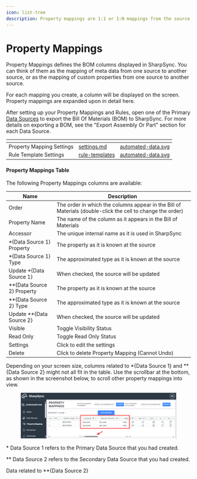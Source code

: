 ```yaml
---
icon: list-tree
description: Property mappings are 1:1 or 1:N mappings from the source to the destination.
---
```


# Property Mappings

Property Mappings defines the BOM columns displayed in SharpSync. You can think of them as the mapping of meta data from one source to another source, or as the mapping of custom properties from one source to another source.

For each mapping you create, a column will be displayed on the screen. Property mappings are expanded upon in detail here.

After setting up your Property Mappings and Rules, open one of the Primary [Data Sources](https://sharpsync.gitbook.io/sharpsync/~/changes/zcOMaRcqMhiRElzWzdJZ/fundamentals/data-sources) to export the Bill Of Materials (BOM) to SharpSync. For more details on exporting a BOM, see the "Export Assembly Or Part" section for each Data Source.

<table data-view="cards"><thead><tr><th></th><th data-type="content-ref"></th><th data-hidden data-card-cover data-type="files"></th></tr></thead><tbody><tr><td>Property Mapping Settings</td><td><a href="../property-mappings/settings.md">settings.md</a></td><td><a href="../.gitbook/assets/automated-data.svg">automated-data.svg</a></td></tr><tr><td>Rule Template Settings</td><td><a href="../property-mappings/rule-templates/">rule-templates</a></td><td><a href="../.gitbook/assets/automated-data.svg">automated-data.svg</a></td></tr></tbody></table>

#### &#x20;<a href="#default-property-mappings" id="default-property-mappings"></a>

#### Property Mappings Table <a href="#default-property-mappings" id="default-property-mappings"></a>

The following Property Mappings columns are available:

| Name                         | Description                                                                                                |
| ---------------------------- | ---------------------------------------------------------------------------------------------------------- |
| Order                        | The order in which the columns appear in the Bill of Materials (double-click the cell to change the order) |
| Property Name                | The name of the column as it appears in the Bill of Materials                                              |
| Accessor                     | The unique internal name as it is used in SharpSync                                                        |
| \*{Data Source 1} Property   | The property as it is known at the source                                                                  |
| \*{Data Source 1} Type       | The approximated type as it is known at the source                                                         |
| Update \*{Data Source 1}     | When checked, the source will be updated                                                                   |
| \*\*{Data Source 2} Property | The property as it is known at the source                                                                  |
| \*\*{Data Source 2} Type     | The approximated type as it is known at the source                                                         |
| Update \*\*{Data Source 2}   | When checked, the source will be updated                                                                   |
| Visible                      | Toggle Visibility Status                                                                                   |
| Read Only                    | Toggle Read Only Status                                                                                    |
| Settings                     | Click to edit the settings                                                                                 |
| Delete                       | Click to delete Property Mapping (Cannot Undo)                                                             |

Depending on your screen size, columns related to \*{Data Source 1} and \*\*{Data Source 2} might not all fit in the table. Use the scrollbar at the bottom, as shown in the screenshot below, to scroll other property mappings into view.

<figure><img src="../.gitbook/assets/image (6).png" alt=""><figcaption></figcaption></figure>

\* Data Source 1 refers to the Primary Data Source that you had created.

\*\* Data Source 2 refers to the Secondary Data Source that you had created.



Data related to \*\*{Data Source 2}
